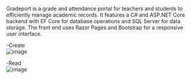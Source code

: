 Gradeport is a grade and attendance portal for teachers and students to efficiently manage academic records. It features a C# and ASP.NET Core backend with EF Core for database operations and SQL Server for data storage. The front end uses Razor Pages and Bootstrap for a responsive user interface.

-Create
<br/>
![image](https://github.com/user-attachments/assets/7719cb7c-c5e5-41d6-afd3-83aeb5ac1b21)

-Read
<br/>
![image](https://github.com/user-attachments/assets/cccc4677-fb9e-4d6e-922d-4e98e52640cc)
